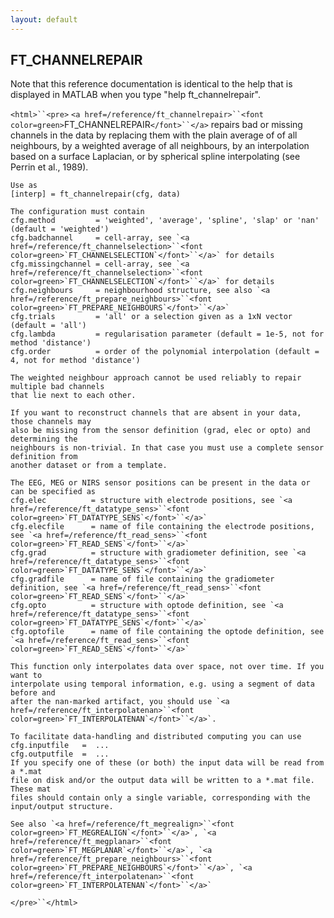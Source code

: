 ```yaml
---
layout: default
---
```


##  FT_CHANNELREPAIR

Note that this reference documentation is identical to the help that is displayed in MATLAB when you type "help ft_channelrepair".

`<html>``<pre>`
    `<a href=/reference/ft_channelrepair>``<font color=green>`FT_CHANNELREPAIR`</font>``</a>` repairs bad or missing channels in the data by replacing them with the
    plain average of of all neighbours, by a weighted average of all neighbours, by an
    interpolation based on a surface Laplacian, or by spherical spline interpolating (see
    Perrin et al., 1989).
 
    Use as
    [interp] = ft_channelrepair(cfg, data)
 
    The configuration must contain
    cfg.method         = 'weighted', 'average', 'spline', 'slap' or 'nan' (default = 'weighted')
    cfg.badchannel     = cell-array, see `<a href=/reference/ft_channelselection>``<font color=green>`FT_CHANNELSELECTION`</font>``</a>` for details
    cfg.missingchannel = cell-array, see `<a href=/reference/ft_channelselection>``<font color=green>`FT_CHANNELSELECTION`</font>``</a>` for details
    cfg.neighbours     = neighbourhood structure, see also `<a href=/reference/ft_prepare_neighbours>``<font color=green>`FT_PREPARE_NEIGHBOURS`</font>``</a>`
    cfg.trials         = 'all' or a selection given as a 1xN vector (default = 'all')
    cfg.lambda         = regularisation parameter (default = 1e-5, not for method 'distance')
    cfg.order          = order of the polynomial interpolation (default = 4, not for method 'distance')
 
    The weighted neighbour approach cannot be used reliably to repair multiple bad channels
    that lie next to each other.
 
    If you want to reconstruct channels that are absent in your data, those channels may
    also be missing from the sensor definition (grad, elec or opto) and determining the
    neighbours is non-trivial. In that case you must use a complete sensor definition from
    another dataset or from a template.
 
    The EEG, MEG or NIRS sensor positions can be present in the data or can be specified as
    cfg.elec          = structure with electrode positions, see `<a href=/reference/ft_datatype_sens>``<font color=green>`FT_DATATYPE_SENS`</font>``</a>`
    cfg.elecfile      = name of file containing the electrode positions, see `<a href=/reference/ft_read_sens>``<font color=green>`FT_READ_SENS`</font>``</a>`
    cfg.grad          = structure with gradiometer definition, see `<a href=/reference/ft_datatype_sens>``<font color=green>`FT_DATATYPE_SENS`</font>``</a>`
    cfg.gradfile      = name of file containing the gradiometer definition, see `<a href=/reference/ft_read_sens>``<font color=green>`FT_READ_SENS`</font>``</a>`
    cfg.opto          = structure with optode definition, see `<a href=/reference/ft_datatype_sens>``<font color=green>`FT_DATATYPE_SENS`</font>``</a>`
    cfg.optofile      = name of file containing the optode definition, see `<a href=/reference/ft_read_sens>``<font color=green>`FT_READ_SENS`</font>``</a>`
 
    This function only interpolates data over space, not over time. If you want to
    interpolate using temporal information, e.g. using a segment of data before and
    after the nan-marked artifact, you should use `<a href=/reference/ft_interpolatenan>``<font color=green>`FT_INTERPOLATENAN`</font>``</a>`.
 
    To facilitate data-handling and distributed computing you can use
    cfg.inputfile   =  ...
    cfg.outputfile  =  ...
    If you specify one of these (or both) the input data will be read from a *.mat
    file on disk and/or the output data will be written to a *.mat file. These mat
    files should contain only a single variable, corresponding with the
    input/output structure.
 
    See also `<a href=/reference/ft_megrealign>``<font color=green>`FT_MEGREALIGN`</font>``</a>`, `<a href=/reference/ft_megplanar>``<font color=green>`FT_MEGPLANAR`</font>``</a>`, `<a href=/reference/ft_prepare_neighbours>``<font color=green>`FT_PREPARE_NEIGHBOURS`</font>``</a>`, `<a href=/reference/ft_interpolatenan>``<font color=green>`FT_INTERPOLATENAN`</font>``</a>`
`</pre>``</html>`

